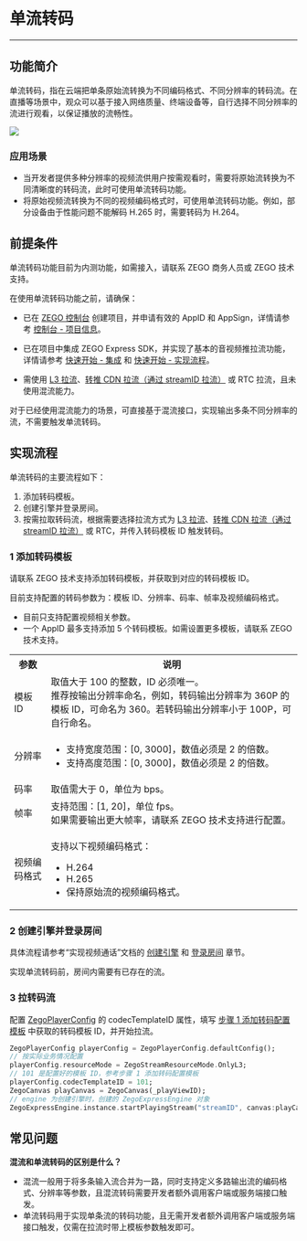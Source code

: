 # 单流转码

- - -

## 功能简介

单流转码，指在云端把单条原始流转换为不同编码格式、不同分辨率的转码流。在直播等场景中，观众可以基于接入网络质量、终端设备等，自行选择不同分辨率的流进行观看，以保证播放的流畅性。

<Frame width="512" height="auto" caption=""><img src="https://doc-media.zego.im/sdk-doc/Pics/Express/Single_stream_transcoding.jpeg" /></Frame>

### 应用场景

- 当开发者提供多种分辨率的视频流供用户按需观看时，需要将原始流转换为不同清晰度的转码流，此时可使用单流转码功能。
- 将原始视频流转换为不同的视频编码格式时，可使用单流转码功能。例如，部分设备由于性能问题不能解码 H.265 时，需要转码为 H.264。


## 前提条件

<Warning title="注意">


单流转码功能目前为内测功能，如需接入，请联系 ZEGO 商务人员或 ZEGO 技术支持。

</Warning>



在使用单流转码功能之前，请确保：
- 已在 [ZEGO 控制台](https://console.zego.im) 创建项目，并申请有效的 AppID 和 AppSign，详情请参考 [控制台 - 项目信息](/console/project-info)。
- 已在项目中集成 ZEGO Express SDK，并实现了基本的音视频推拉流功能，详情请参考 [快速开始 - 集成](https://doc-zh.zego.im/article/1241) 和 [快速开始 - 实现流程](https://doc-zh.zego.im/article/7634)。

- 需使用 [L3 拉流](https://doc-zh.zego.im/article/10914)、[转推 CDN 拉流（通过 streamID 拉流）](https://doc-zh.zego.im/article/10912) 或 RTC 拉流，且未使用混流能力。

<Note title="说明">


对于已经使用混流能力的场景，可直接基于混流接口，实现输出多条不同分辨率的流，不需要触发单流转码。

</Note>




## 实现流程

单流转码的主要流程如下：
1. 添加转码模板。
2. 创建引擎并登录房间。
3. 按需拉取转码流，根据需要选择拉流方式为 [L3 拉流](https://doc-zh.zego.im/article/10914)、[转推 CDN 拉流（通过 streamID 拉流）](https://doc-zh.zego.im/article/10912) 或 RTC，并传入转码模板 ID 触发转码。


<a name="step1"></a>

### 1 添加转码模板

请联系 ZEGO 技术支持添加转码模板，并获取到对应的转码模板 ID。

目前支持配置的转码参数为：模板 ID、分辨率、码率、帧率及视频编码格式。

<Warning title="注意">


- 目前只支持配置视频相关参数。
- 一个 AppID 最多支持添加 5 个转码模板。如需设置更多模板，请联系 ZEGO 技术支持。

</Warning>



<table>

<tbody><tr>
<th>参数</th>
<th>说明</th>
</tr>
<tr>
<td>模板 ID</td>
<td>取值大于 100 的整数，ID 必须唯一。<br />推荐按输出分辨率命名，例如，转码输出分辨率为 360P 的模板 ID，可命名为 360。若转码输出分辨率小于 100P，可自行命名。</td>
</tr>
<tr>
<td>分辨率</td>
<td><ul><li>支持宽度范围：[0, 3000]，数值必须是 2 的倍数。</li><li>支持高度范围：[0, 3000]，数值必须是 2 的倍数。</li></ul></td>
</tr>
<tr>
<td>码率</td>
<td>取值需大于 0，单位为 bps。</td>
</tr>
<tr>
<td>帧率</td>
<td>支持范围：[1, 20]，单位 fps。<br />如果需要输出更大帧率，请联系 ZEGO 技术支持进行配置。</td>
</tr>
<tr>
<td>视频编码格式</td>
<td><p>支持以下视频编码格式：</p><ul><li>H.264</li><li>H.265</li><li>保持原始流的视频编码格式。</li></ul></td>
</tr>
</tbody></table>


### 2 创建引擎并登录房间

具体流程请参考“实现视频通话”文档的 [创建引擎](https://doc-zh.zego.im/article/7634#createEngine) 和 [登录房间](https://doc-zh.zego.im/article/7634#loginRoom) 章节。

<Warning title="注意">


实现单流转码前，房间内需要有已存在的流。

</Warning>



### 3 拉转码流

配置 [ZegoPlayerConfig](https://doc-zh.zego.im/unique-api/express-video-sdk/zh/dart_flutter/zego_express_engine/ZegoPlayerConfig-class.html) 的 codecTemplateID 属性，填写 [步骤 1 添加转码配置模板](https://doc-zh.zego.im/article/18303#step1) 中获取的转码模板 ID，并开始拉流。

```Dart
ZegoPlayerConfig playerConfig = ZegoPlayerConfig.defaultConfig();
// 按实际业务情况配置
playerConfig.resourceMode = ZegoStreamResourceMode.OnlyL3;
// 101 是配置好的模板 ID，参考步骤 1 添加转码配置模板
playerConfig.codecTemplateID = 101;
ZegoCanvas playCanvas = ZegoCanvas(_playViewID);
// engine 为创建引擎时，创建的 ZegoExpressEngine 对象
ZegoExpressEngine.instance.startPlayingStream("streamID", canvas:playCanvas, config:playerConfig);
```

## 常见问题

**混流和单流转码的区别是什么？**

- 混流一般用于将多条输入流合并为一路，同时支持定义多路输出流的编码格式、分辨率等参数，且混流转码需要开发者额外调用客户端或服务端接口触发。
- 单流转码用于实现单条流的转码功能，且无需开发者额外调用客户端或服务端接口触发，仅需在拉流时带上模板参数触发即可。
